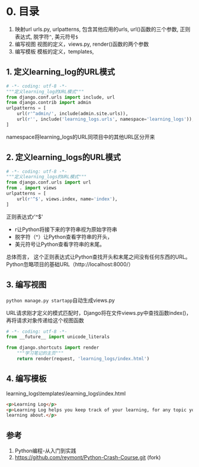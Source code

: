 # 0. 目录

1. 映射url
    urls.py, urlpatterns, 包含其他应用的urls, url()函数的三个参数, 正则表达式, 脱字符`^`, 美元符号`$`
2. 编写视图
    视图的定义，views.py, render()函数的两个参数
3. 编写模板
    模板的定义，templates, 

## 1. 定义learning_log的URL模式

```py
# -*- coding: utf-8 -*-
"""定义learning_log的URL模式"""
from django.conf.urls import include, url
from django.contrib import admin
urlpatterns = [
    url(r'^admin/', include(admin.site.urls)),
    url(r'', include('learning_logs.urls', namespace='learning_logs')),
]
```

namespace将learning_logs的URL同项目中的其他URL区分开来

## 2. 定义learning_logs的URL模式

```py
# -*- coding: utf-8 -*-
"""定义learning_logs的URL模式"""
from django.conf.urls import url
from . import views
urlpatterns = [
    url(r'^$', views.index, name='index'),
]
```

正则表达式r'^$'
* r让Python将接下来的字符串视为原始字符串
* 脱字符（^）让Python查看字符串的开头，
* 美元符号让Python查看字符串的末尾。 

总体而言， 这个正则表达式让Python查找开头和末尾之间没有任何东西的URL。 Python忽略项目的基础URL（http://localhost:8000/）

## 3. 编写视图

`python manage.py startapp`自动生成views.py

URL请求刚才定义的模式匹配时，Django将在文件views.py中查找函数index()， 再将请求对象传递给这个视图函数

```py
# -*- coding: utf-8 -*-
from __future__ import unicode_literals

from django.shortcuts import render
    """学习笔记的主页"""
    return render(request, 'learning_logs/index.html')
```

## 4. 编写模板

learning_logs\templates\learning_logs\index.html

```html
<p>Learning Log</p>
<p>Learning Log helps you keep track of your learning, for any topic you're
learning about.</p>
```


## 参考

1.  Python编程-从入门到实践
2.  https://github.com/reymont/Python-Crash-Course.git (fork)